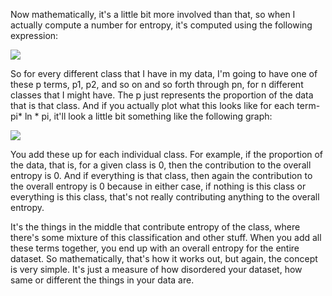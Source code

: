 
Now mathematically, it's a little bit more involved than that, so when I actually compute a number for entropy, it's computed using the following expression:

![](https://github.com/fenago/katacoda-scenarios/raw/master/datascience-machine-learning/datascience-machine-learning-chapter-05-02/steps/12/1.jpg)

So for every different class that I have in my data, I'm going to have one of these p terms, p1, p2, and so on and so forth through pn, for n different classes that I might have. The p just represents the proportion of the data that is that class. And if you actually plot what this looks like for each term- pi* ln * pi, it'll look a little bit something like the following graph:

![](https://github.com/fenago/katacoda-scenarios/raw/master/datascience-machine-learning/datascience-machine-learning-chapter-05-02/steps/12/2.jpg)

You add these up for each individual class. For example, if the proportion of the data, that is, for a given class is 0, then the contribution to the overall entropy is 0. And if everything is that class, then again the contribution to the overall entropy is 0 because in either case, if nothing is this class or everything is this class, that's not really contributing anything to the overall entropy.

It's the things in the middle that contribute entropy of the class, where there's some mixture of this classification and other stuff. When you add all these terms together, you end up with an overall entropy for the entire dataset. So mathematically, that's how it works out, but again, the concept is very simple. It's just a measure of how disordered your dataset, how same or different the things in your data are.

